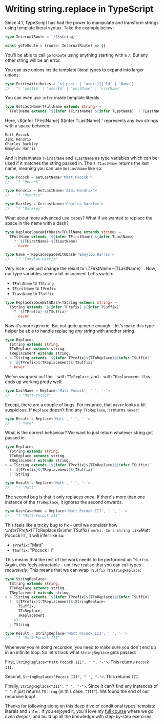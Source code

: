 # Writing string.replace in TypeScript

Since 4.1, TypeScript has had the power to manipulate and transform strings using template literal syntax. Take the example below:

```ts
type InternalRoute = `/${string}`

const goToRoute = (route: InternalRoute) => {}
```

You'll be able to call `goToRoute` using anything starting with a `/`. But any other string will be an error.

You can use unions inside template literal types to expand into larger unions:

```ts
type EntityAttributes = `${'post' | 'user'}${'Id' | 'Name'}`
//   ^? 'postId' | 'userId' | 'postName' | 'userName'
```

You can even use `infer` inside template literals.

```ts
type GetLastName<TFullName extends string> =
  TFullName extends `${infer TFirstName} ${infer TLastName}` ? TLastName : never
```

Here, `\`${infer TFirstName} ${infer TLastName}\`` represents any two strings with a space between:

```txt
Matt Pocock
Jimi Hendrix
Charles Barkley
Emmylou Harris
```

And it instantiates `TFirstName` and `TLastName` as type variables which can be used if it matches the string passed in. The `? TLastName` returns the last name, meaning you can use `GetLastName` like so:

```ts
type Pocock = GetLastName<'Matt Pocock'>
//   ^? "Pocock"

type Hendrix = GetLastName<'Jimi Hendrix'>
//   ^? "Hendrix"

type Barkley = GetLastName<'Charles Barkley'>
//   ^? "Barkley"
```

What about more advanced use cases? What if we wanted to replace the space in the name with a dash?

```ts
type ReplaceSpaceWithDash<TFullName extends string> =
  TFullName extends `${infer TFirstName} ${infer TLastName}`
    ? `${TFirstName}-${TLastName}`
    : never

type Name = ReplaceSpaceWithDash<'Emmylou Harris'>
//   ^? "Emmylou-Harris"
```

Very nice - we just change the result to `\`${TFirstName}-${TLastName}\``. Now, our type variables seem a bit misnamed. Let's switch:

- `TFullName` to `TString`
- `TFirstName` to `TPrefix`
- `TLastName` to `TSuffix`

```ts
type ReplaceSpaceWithDash<TString extends string> =
  TString extends `${infer TPrefix} ${infer TSuffix}`
    ? `${TPrefix}-${TSuffix}`
    : never
```

Now it's more generic. But not quite generic enough - let's make this type helper be able to handle replacing _any_ string with another string.

```ts
type Replace<
  TString extends string,
  TToReplace extends string,
  TReplacement extends string,
> = TString extends `${infer TPrefix}${TToReplace}${infer TSuffix}`
  ? `${TPrefix}${TReplacement}${TSuffix}`
  : never
```

We've swapped out the ` ` with `TToReplace`, and `-` with `TReplacement`. This ends up working pretty well:

```ts
type DashName = Replace<'Matt Pocock', ' ', '-'>
//   ^? "Matt-Pocock"
```

Except, there are a couple of bugs. For instance, that `never` looks a bit suspicious. If `Replace` doesn't find any `TToReplace`, it returns `never`:

```ts
type Result = Replace<'Matt', ' ', '-'>
//   ^? never
```

What is the correct behaviour? We want to just return whatever string got passed in:

```ts
type Replace<
  TString extends string,
  TToReplace extends string,
  TReplacement extends string,
> = TString extends `${infer TPrefix}${TToReplace}${infer TSuffix}`
  ? `${TPrefix}${TReplacement}${TSuffix}`
  : TString

type Result = Replace<'Matt', ' ', '-'>
//   ^? "Matt"
```

The second bug is that it only replaces _once_. If there's more than one instance of the `TToReplace`, it ignores the second onwards.

```ts
type DashCaseName = Replace<'Matt Pocock III', ' ', '-'>
//   ^? "Matt-Pocock III"
```

This feels like a tricky bug to fix - until we consider how `\`${infer TPrefix}${TToReplace}${infer TSuffix}\``works. In a string like`Matt Pocock III`, it will infer like so:

- `TPrefix`: "Matt"
- `TSuffix`: "Pocock III"

This means that the rest of the work needs to be performed on `TSuffix`. Again, this feels intractable - until we realise that you can call types _recursively_. This means that we can wrap `TSuffix` in `StringReplace`:

```ts
type StringReplace<
  TString extends string,
  TToReplace extends string,
  TReplacement extends string,
> = TString extends `${infer TPrefix}${TToReplace}${infer TSuffix}`
  ? `${TPrefix}${TReplacement}${StringReplace<
      TSuffix,
      TToReplace,
      TReplacement
    >}`
  : TString

type Result = StringReplace<'Matt Pocock III', ' ', '-'>
//   ^? "Matt-Pocock-III"
```

Whenever you're doing recursion, you need to make sure you don't end up in an infinite loop. So let's track what `StringReplace` gets passed:

First, `StringReplace<"Matt Pocock III", " ", "-">`. This returns `Pocock III`.

Second, `StringReplace<"Pocock III", " ", "-">`. This returns `III`.

Finally, `StringReplace<"III", " ", "-">`. Since it can't find any instances of `" "`, it just returns `TString` (in this case, `"III"`). We found the end of our recursive loop!

Thanks for following along on this deep dive of conditional types, template literals and `infer`. If you enjoyed it, you'll love my [full course](https://totaltypescript.com) where we go _even deeper_, and build up all the knowledge with step-by-step exercises.
